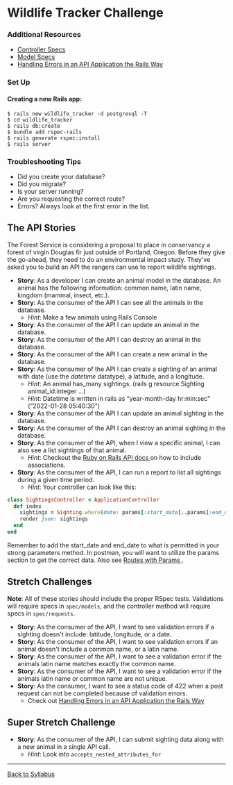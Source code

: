 # Wildlife Tracker Challenge

### Additional Resources
- [Controller Specs](https://relishapp.com/rspec/rspec-rails/docs/controller-specs)
- [Model Specs](https://relishapp.com/rspec/rspec-rails/docs/model-specs)
- [Handling Errors in an API Application the Rails Way](https://blog.rebased.pl/2016/11/07/api-error-handling.html)

### Set Up

#### Creating a new Rails app:
```
$ rails new wildlife_tracker -d postgresql -T
$ cd wildlife_tracker
$ rails db:create
$ bundle add rspec-rails
$ rails generate rspec:install
$ rails server
```

### Troubleshooting Tips
- Did you create your database?
- Did you migrate?
- Is your server running?
- Are you requesting the correct route?
- Errors? Always look at the first error in the list.

## The API Stories

The Forest Service is considering a proposal to place in conservancy a forest of virgin Douglas fir just outside of Portland, Oregon. Before they give the go-ahead, they need to do an environmental impact study. They've asked you to build an API the rangers can use to report wildlife sightings.

- **Story**:  As a developer I can create an animal model in the database. An animal has the following information: common name, latin name, kingdom (mammal, insect, etc.).
- **Story**:  As the consumer of the API I can see all the animals in the database.
  - *Hint*: Make a few animals using Rails Console
- **Story**:  As the consumer of the API I can update an animal in the database.
- **Story**:  As the consumer of the API I can destroy an animal in the database.
- **Story**:  As the consumer of the API I can create a new animal in the database.
- **Story**:  As the consumer of the API I can create a sighting of an animal with date (use the *datetime* datatype), a latitude, and a longitude.
  - *Hint*:  An animal has_many sightings.  (rails g resource Sighting animal_id:integer ...)
  - *Hint*:  Datetime is written in rails as “year-month-day hr:min:sec" (“2022-01-28 05:40:30")
- **Story**:  As the consumer of the API I can update an animal sighting in the database.
- **Story**:  As the consumer of the API I can destroy an animal sighting in the database.
- **Story**:  As the consumer of the API, when I view a specific animal, I can also see a list sightings of that animal.
  - *Hint*: Checkout the [ Ruby on Rails API docs ](https://api.rubyonrails.org/classes/ActiveModel/Serializers/JSON.html#method-i-as_json) on how to include associations.
- **Story**:  As the consumer of the API, I can run a report to list all sightings during a given time period.
  - *Hint*: Your controller can look like this:
```ruby
class SightingsController < ApplicationController
  def index
    sightings = Sighting.where(date: params[:start_date]..params[:end_date])
    render json: sightings
  end
end
```

Remember to add the start_date and end_date to what is permitted in your strong parameters method.
In postman, you will want to utilize the params section to get the correct data. Also see [ Routes with Params ](https://github.com/learn-academy-2021-echo/Syllabus/blob/main/rails/controllers-routes-views.md).

## Stretch Challenges
**Note**:  All of these stories should include the proper RSpec tests. Validations will require specs in `spec/models`, and the controller method will require specs in `spec/requests`.

- **Story**: As the consumer of the API, I want to see validation errors if a sighting doesn't include: latitude, longitude, or a date.
- **Story**: As the consumer of the API, I want to see validation errors if an animal doesn't include a common name, or a latin name.
- **Story**: As the consumer of the API, I want to see a validation error if the animals latin name matches exactly the common name.
- **Story**: As the consumer of the API, I want to see a validation error if the animals latin name or common name are not unique.
- **Story**: As the consumer, I want to see a status code of 422 when a post request can not be completed because of validation errors.
  - Check out [Handling Errors in an API Application the Rails Way](https://blog.rebased.pl/2016/11/07/api-error-handling.html)

## Super Stretch Challenge
- **Story**: As the consumer of the API, I can submit sighting data along with a new animal in a single API call.
	- *Hint*: Look into `accepts_nested_attributes_for`

---
[Back to Syllabus](../README.md#unit-six-ruby-on-rails)
